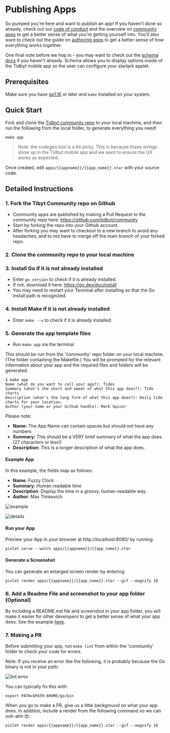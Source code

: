 # Publishing Apps
So pumped you're here and want to publish an app! If you haven't done so already, check out our [code of conduct](../05_engage/02_code_of_conduct.md) and the overview on [community apps](./01_community_apps.md) to get a better sense of what you're getting yourself into. You'll also want to check out the guide on [authoring apps](../02_build/05_authoring_apps.md) to get a better sense of how everything works together.

One final note before we hop in - you may want to check out the [schema docs](../06_reference/schema.md) if you haven't already. Schema allows you to display options inside of the Tidbyt mobile app so the user can configure your starlark applet.

## Prerequisites
Make sure you have [go1.16](https://go.dev/) or later and `make` installed on your system.


## Quick Start
Fork and clone the [Tidbyt community repo](https://github.com/tidbyt/community) to your local machine, and then run the following from the local folder, to generate everything you need!
```
make app
```

> Note: the codegen tool is a bit picky. This is because these strings show up in the Tidbyt mobile app and we want to ensure the UX works as expected.

Once created, edit `apps/{{appname}}/{{app_name}}.star` with your source code.


## Detailed Instructions

### 1. Fork the Tibyt Community repo on Github

- Community apps are published by making a Pull Request to the community repo here: https://github.com/tidbyt/community
- Start by forking the repo into your Github account.
- After forking you may want to checkout to a new branch to avoid any headaches, and to not have to merge off the main branch of your forked repo.

### 2. Clone the community repo to your local machine

### 3. Install Go if it is not already installed

- Enter `go version` to check if it is already installed.
- If not, download it here: https://go.dev/doc/install
- You may need to restart your Terminal after installing so that the Go install path is recognized. 

### 4. Install Make if it is not already installed

- Enter `make --v` to check if it is already installed.

### 5. Generate the app template files

- Run `make app` via the terminal

This should be run from the 'community' repo folder on your local machine. (The folder containing the Makefile.)
You will be prompted for the relevant information about your app and the required files and folders will be generated.

```
$ make app
Name (what do you want to call your app?): Tides
Summary (what's the short and sweet of what this app does?): Tide charts
Description (what's the long form of what this app does?): Daily tide charts for your location.
Author (your name or your Github handle): Mark Spicer
```

Please note:
- **Name:** The App Name can contain spaces but should not have any numbers
- **Summary:** This should be a VERY brief summary of what the app does. (27 characters or less!)
- **Description:** This is a longer description of what the app does.

#### Example App
In this example, the fields map as follows:
- **Name**: Fuzzy Clock
- **Summary**: Human readable time
- **Description**: Display the time in a groovy, human-readable way.
- **Author**: Max Timkovich

![example](img/example.png)

![details](img/example_details.png)


 #### Run your App

 Preview your App in your browser at http://localhost:8080/ by running:

```
pixlet serve --watch apps/{{appname}}/{{app_name}}.star
```

#### Generate a Screenshot

You can generate an enlarged screen render by entering:

```
pixlet render apps/{{appname}}/{{app_name}}.star --gif --magnify 10
```

### 6. Add a Readme File and screenshot to your app folder (Optional)

By including a README.md file and screenshot in your app folder, you will make it easier for other developers to get a better sense of what your app does. See the example [here](https://github.com/tidbyt/community/tree/main/apps/digibyteprice).

### 7. Making a PR

Before submitting your app, run `make lint` from within the 'community' folder to check your code for errors.

Note: If you receive an error like the following, it is probably because the Go binary is not in your path:

![lint error](img/lint_error.png)

You can typically fix this with:
```
export PATH=$PATH:$HOME/go/bin
```


When you go to make a PR, give us a little background on what your app does. In addition, include a render from the following command so we can ooh-ahh 😍:
```
pixlet render apps/{{appname}}/{{app_name}}.star --gif --magnify 10
```






